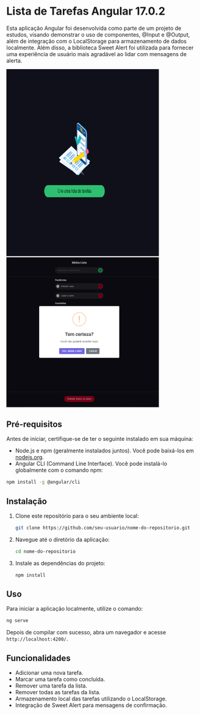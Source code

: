 # Lista de Tarefas Angular 17.0.2

Esta aplicação Angular foi desenvolvida como parte de um projeto de estudos, visando demonstrar o uso de componentes, @Input e @Output, além de integração com o LocalStorage para armazenamento de dados localmente. Além disso, a biblioteca Sweet Alert foi utilizada para fornecer uma experiência de usuário mais agradável ao lidar com mensagens de alerta.

<p float="left">
  <img src="src/assets/img/inicio.png" width="400" height="490"/>
  <img src="src/assets/img/geral.png" width="400" /> 
</p>


## Pré-requisitos

Antes de iniciar, certifique-se de ter o seguinte instalado em sua máquina:

- Node.js e npm (geralmente instalados juntos). Você pode baixá-los em [nodejs.org](https://nodejs.org/).
- Angular CLI (Command Line Interface). Você pode instalá-lo globalmente com o comando npm:

```bash
npm install -g @angular/cli
````

## Instalação
1. Clone este repositório para o seu ambiente local:
    ```bash
   git clone https://github.com/seu-usuario/nome-do-repositorio.git

2.  Navegue até o diretório da aplicação:
    ```bash
    cd nome-do-repositorio
    
3.  Instale as dependências do projeto:
    ```bash
    npm install

## Uso
Para iniciar a aplicação localmente, utilize o comando:

```bash
ng serve
````
Depois de compilar com sucesso, abra um navegador e acesse `http://localhost:4200/`.

## Funcionalidades
- Adicionar uma nova tarefa.
- Marcar uma tarefa como concluída.
- Remover uma tarefa da lista.
- Remover todas as tarefas da lista.
- Armazenamento local das tarefas utilizando o LocalStorage.
- Integração de Sweet Alert para mensagens de confirmação.

